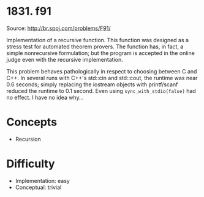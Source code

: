 1831\. f91
==========

Source: <http://br.spoj.com/problems/F91/>

Implementation of a recursive function.
This function was designed as a stress test for automated theorem provers.
The function has, in fact, a simple nonrecursive formulation;
but the program is accepted in the online judge
even with the recursive implementation.

This problem behaves pathologically in respect to choosing between C and C++.
In several runs with C++'s std::cin and std::cout,
the runtime was near 0.6 seconds;
simply replacing the iostream objects with printf/scanf
reduced the runtime to 0.1 second.
Even using `sync_with_stdio(false)` had no effect.
I have no idea why...

Concepts
========
- Recursion

Difficulty
==========
- Implementation: easy
- Conceptual: trivial
